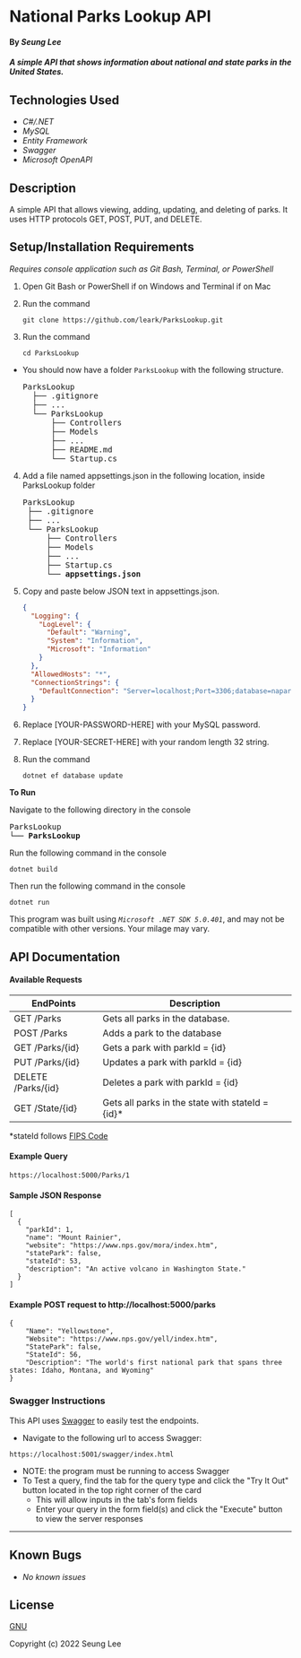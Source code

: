 # National Parks Lookup API

#### By _Seung Lee_

#### _A simple API that shows information about national and state parks in the United States._

## Technologies Used

* _C#/.NET_
* _MySQL_
* _Entity Framework_
* _Swagger_
* _Microsoft OpenAPI_


## Description

A simple API that allows viewing, adding, updating, and deleting of parks. It uses HTTP protocols GET, POST, PUT, and DELETE. 

## Setup/Installation Requirements
_Requires console application such as Git Bash, Terminal, or PowerShell_

1. Open Git Bash or PowerShell if on Windows and Terminal if on Mac
2. Run the command

    ``git clone https://github.com/leark/ParksLookup.git``

3. Run the command

    ``cd ParksLookup``

* You should now have a folder `ParksLookup` with the following structure.
    <pre>ParksLookup
    ├── .gitignore 
    ├── ... 
    └── ParksLookup
        ├── Controllers
        ├── Models
        ├── ...
        ├── README.md
        └── Startup.cs</pre>

4. Add a file named appsettings.json in the following location, inside ParksLookup folder 

    <pre>ParksLookup
    ├── .gitignore 
    ├── ... 
    └── ParksLookup
        ├── Controllers
        ├── Models
        ├── ...
        ├── Startup.cs
        └── <strong>appsettings.json</strong></pre>
      
5. Copy and paste below JSON text in appsettings.json.

    ```json
    {
      "Logging": {
        "LogLevel": {
          "Default": "Warning",
          "System": "Information",
          "Microsoft": "Information"
        }
      },
      "AllowedHosts": "*",
      "ConnectionStrings": {
        "DefaultConnection": "Server=localhost;Port=3306;database=naparks;uid=root;pwd=[YOUR-PASSWORD-HERE];"
      }
    }
    ```

7. Replace [YOUR-PASSWORD-HERE] with your MySQL password.

8. Replace [YOUR-SECRET-HERE] with your random length 32 string.

9. Run the command

    ```dotnet ef database update```


<strong>To Run</strong>

Navigate to the following directory in the console
    <pre>ParksLookup
    └── <strong>ParksLookup</strong></pre>

Run the following command in the console

  ``dotnet build``

Then run the following command in the console

  ``dotnet run``

This program was built using _`Microsoft .NET SDK 5.0.401`_, and may not be compatible with other versions. Your milage may vary.

## API Documentation
#### Available Requests

| EndPoints            | Description                                      |
| -------------------- | ------------------------------------------------ |
| GET /Parks           | Gets all parks in the database.                  |
| POST /Parks          | Adds a park to the database                      |
| GET /Parks/{id}      | Gets a park with parkId = {id}                   |
| PUT /Parks/{id}      | Updates a park with parkId = {id}                |
| DELETE /Parks/{id}   | Deletes a park with parkId = {id}                |
| GET /State/{id}      | Gets all parks in the state with stateId = {id}* |

*stateId follows [FIPS Code](https://www.bls.gov/respondents/mwr/electronic-data-interchange/appendix-d-usps-state-abbreviations-and-fips-codes.htm)
  
#### Example Query
```
https://localhost:5000/Parks/1
```

#### Sample JSON Response
```
[
  {
    "parkId": 1,
    "name": "Mount Rainier",
    "website": "https://www.nps.gov/mora/index.htm",
    "statePark": false,
    "stateId": 53,
    "description": "An active volcano in Washington State."
  }
]
```

#### Example POST request to http://localhost:5000/parks
```
{
    "Name": "Yellowstone",
    "Website": "https://www.nps.gov/yell/index.htm",
    "StatePark": false,
    "StateId": 56,
    "Description": "The world's first national park that spans three states: Idaho, Montana, and Wyoming"
}
```

### Swagger Instructions
This API uses [Swagger](https://swagger.io/tools/swagger-ui/) to easily test the endpoints.
- Navigate to the following url to access Swagger:
```
https://localhost:5001/swagger/index.html
```
  - NOTE: the program must be running to access Swagger
- To Test a query, find the tab for the query type and click the "Try It Out" button located in the top right corner of the card
  - This will allow inputs in the tab's form fields
  - Enter your query in the form field(s) and click the "Execute" button to view the server responses
***

## Known Bugs

* _No known issues_

## License

[GNU](/LICENSE)

Copyright (c) 2022 Seung Lee